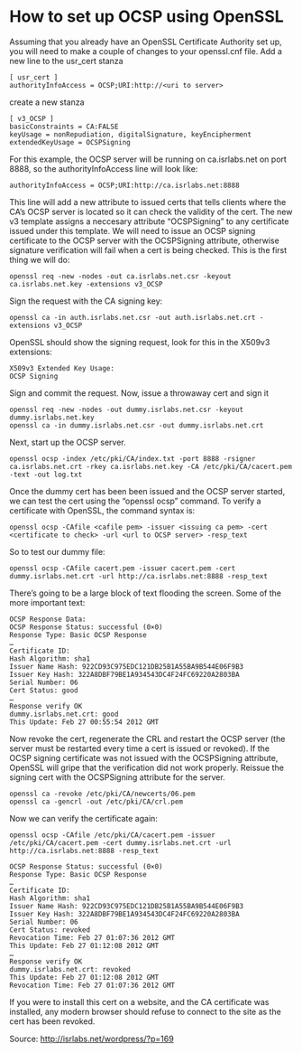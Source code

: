 How to set up OCSP using OpenSSL
================================
<!--  -->
Assuming that you already have an OpenSSL Certificate Authority set up, you will need to make a couple of changes to your openssl.cnf file. Add a new line to the usr_cert stanza

	[ usr_cert ]
	authorityInfoAccess = OCSP;URI:http://<uri to server>

create a new stanza

	[ v3_OCSP ]
	basicConstraints = CA:FALSE
	keyUsage = nonRepudiation, digitalSignature, keyEncipherment
	extendedKeyUsage = OCSPSigning

For this example, the OCSP server will be running on ca.isrlabs.net on port 8888, so the authorityInfoAccess line will look like:

	authorityInfoAccess = OCSP;URI:http://ca.isrlabs.net:8888

This line will add a new attribute to issued certs that tells clients where the CA’s OCSP server is located so it can check the validity of the cert. The new v3 template assigns a neccesary attribute “OCSPSigning” to any certificate issued under this template. We will need to issue an OCSP signing certificate to the OCSP server with the OCSPSigning attribute, otherwise signature verification will fail when a cert is being checked. This is the first thing we will do:

	openssl req -new -nodes -out ca.isrlabs.net.csr -keyout ca.isrlabs.net.key -extensions v3_OCSP

Sign the request with the CA signing key:

	openssl ca -in auth.isrlabs.net.csr -out auth.isrlabs.net.crt -extensions v3_OCSP

OpenSSL should show the signing request, look for this in the X509v3 extensions:

	X509v3 Extended Key Usage:
	OCSP Signing

Sign and commit the request. Now, issue a throwaway cert and sign it

	openssl req -new -nodes -out dummy.isrlabs.net.csr -keyout dummy.isrlabs.net.key
	openssl ca -in dummy.isrlabs.net.csr -out dummy.isrlabs.net.crt

Next, start up the OCSP server.

	openssl ocsp -index /etc/pki/CA/index.txt -port 8888 -rsigner ca.isrlabs.net.crt -rkey ca.isrlabs.net.key -CA /etc/pki/CA/cacert.pem -text -out log.txt

Once the dummy cert has been been issued and the OCSP server started, we can test the cert using the “openssl ocsp” command. To verify a certificate with OpenSSL, the command syntax is:

	openssl ocsp -CAfile <cafile pem> -issuer <issuing ca pem> -cert <certificate to check> -url <url to OCSP server> -resp_text

So to test our dummy file:

	openssl ocsp -CAfile cacert.pem -issuer cacert.pem -cert dummy.isrlabs.net.crt -url http://ca.isrlabs.net:8888 -resp_text

There’s going to be a large block of text flooding the screen. Some of the more important text:

	OCSP Response Data:
	OCSP Response Status: successful (0×0)
	Response Type: Basic OCSP Response
	…
	Certificate ID:
	Hash Algorithm: sha1
	Issuer Name Hash: 922CD93C975EDC121DB25B1A55BA9B544E06F9B3
	Issuer Key Hash: 322A8DBF79BE1A934543DC4F24FC69220A2803BA
	Serial Number: 06
	Cert Status: good
	…
	Response verify OK
	dummy.isrlabs.net.crt: good
	This Update: Feb 27 00:55:54 2012 GMT

Now revoke the cert, regenerate the CRL and restart the OCSP server (the server must be restarted every time a cert is issued or revoked). If the OCSP signing certificate was not issued with the OCSPSigning attribute, OpenSSL will gripe that the verification did not work properly. Reissue the signing cert with the OCSPSigning attribute for the server.

	openssl ca -revoke /etc/pki/CA/newcerts/06.pem
	openssl ca -gencrl -out /etc/pki/CA/crl.pem

Now we can verify the certificate again:

	openssl ocsp -CAfile /etc/pki/CA/cacert.pem -issuer /etc/pki/CA/cacert.pem -cert dummy.isrlabs.net.crt -url http://ca.isrlabs.net:8888 -resp_text

	OCSP Response Status: successful (0×0)
	Response Type: Basic OCSP Response
	…
	Certificate ID:
	Hash Algorithm: sha1
	Issuer Name Hash: 922CD93C975EDC121DB25B1A55BA9B544E06F9B3
	Issuer Key Hash: 322A8DBF79BE1A934543DC4F24FC69220A2803BA
	Serial Number: 06
	Cert Status: revoked
	Revocation Time: Feb 27 01:07:36 2012 GMT
	This Update: Feb 27 01:12:08 2012 GMT
	…
	Response verify OK
	dummy.isrlabs.net.crt: revoked
	This Update: Feb 27 01:12:08 2012 GMT
	Revocation Time: Feb 27 01:07:36 2012 GMT

If you were to install this cert on a website, and the CA certificate was installed, any modern browser should refuse to connect to the site as the cert has been revoked.

Source: http://isrlabs.net/wordpress/?p=169
